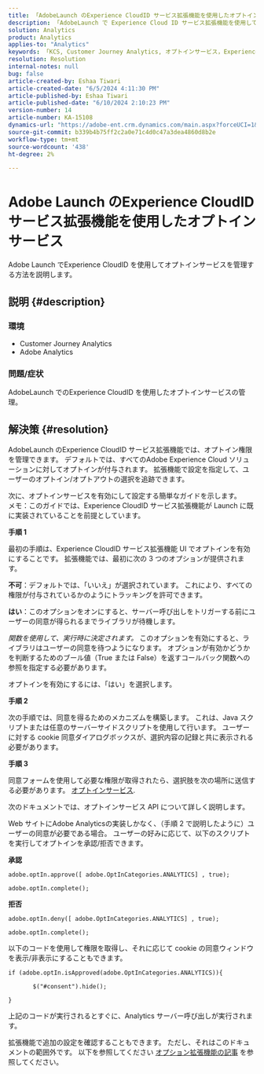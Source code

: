 ```yaml
---
title: 「AdobeLaunch のExperience CloudID サービス拡張機能を使用したオプトインサービス」
description: 「AdobeLaunch で Experience Cloud ID サービス拡張機能を使用してサービスをオプトインする方法を説明します。」
solution: Analytics
product: Analytics
applies-to: "Analytics"
keywords: 「KCS, Customer Journey Analytics, オプトインサービス，Experience CloudID サービス拡張機能，AdobeLaunch, Adobe Analytics」
resolution: Resolution
internal-notes: null
bug: false
article-created-by: Eshaa Tiwari
article-created-date: "6/5/2024 4:11:30 PM"
article-published-by: Eshaa Tiwari
article-published-date: "6/10/2024 2:10:23 PM"
version-number: 14
article-number: KA-15108
dynamics-url: "https://adobe-ent.crm.dynamics.com/main.aspx?forceUCI=1&pagetype=entityrecord&etn=knowledgearticle&id=c222da42-5623-ef11-840b-6045bd026dc7"
source-git-commit: b339b4b75ff2c2a0e71c4d0c47a3dea4860d8b2e
workflow-type: tm+mt
source-wordcount: '438'
ht-degree: 2%

---
```


# Adobe Launch のExperience CloudID サービス拡張機能を使用したオプトインサービス


Adobe Launch でExperience CloudID を使用してオプトインサービスを管理する方法を説明します。

## 説明 {#description}


### 環境

- Customer Journey Analytics
- Adobe Analytics


### 問題/症状

AdobeLaunch でのExperience CloudID を使用したオプトインサービスの管理。


## 解決策 {#resolution}


AdobeLaunch のExperience CloudID サービス拡張機能では、オプトイン権限を管理できます。 デフォルトでは、すべてのAdobe Experience Cloud ソリューションに対してオプトインが付与されます。 拡張機能で設定を指定して、ユーザーのオプトイン/オプトアウトの選択を追跡できます。

次に、オプトインサービスを有効にして設定する簡単なガイドを示します。
<br>メモ：このガイドでは、Experience CloudID サービス拡張機能が Launch に既に実装されていることを前提としています。<br>


<b>手順 1</b>

最初の手順は、Experience CloudID サービス拡張機能 UI でオプトインを有効にすることです。 拡張機能では、最初に次の 3 つのオプションが提供されます。

<b>不可</b>：デフォルトでは、「いいえ」が選択されています。 これにより、すべての権限が付与されているかのようにトラッキングを許可できます。

<b>はい</b>：このオプションをオンにすると、サーバー呼び出しをトリガーする前にユーザーの同意が得られるまでライブラリが待機します。

*関数を使用して、実行時に決定されます。* このオプションを有効にすると、ライブラリはユーザーの同意を待つようになります。 オプションが有効かどうかを判断するためのブール値（True または False）を返すコールバック関数への参照を指定する必要があります。

オプトインを有効にするには、「はい」を選択します。

<b>手順 2</b>

次の手順では、同意を得るためのメカニズムを構築します。 これは、Java スクリプトまたは任意のサーバーサイドスクリプトを使用して行います。 ユーザーに対する cookie 同意ダイアログボックスが、選択内容の記録と共に表示される必要があります。

<b>手順 3</b>

同意フォームを使用して必要な権限が取得されたら、選択肢を次の場所に送信する必要があります。 [オプトインサービス](https://experienceleague.adobe.com/docs/id-service/using/implementation/opt-in-service/launch.html).

次のドキュメントでは、オプトインサービス API について詳しく説明します。

Web サイトにAdobe Analyticsの実装しかなく、（手順 2 で説明したように）ユーザーの同意が必要である場合。 ユーザーの好みに応じて、以下のスクリプトを実行してオプトインを承認/拒否できます。

<b>承認</b>


```
adobe.optIn.approve([ adobe.OptInCategories.ANALYTICS] , true);

adobe.optIn.complete();
```


<b>拒否</b>


```
adobe.optIn.deny([ adobe.OptInCategories.ANALYTICS] , true);

adobe.optIn.complete();
```


以下のコードを使用して権限を取得し、それに応じて cookie の同意ウィンドウを表示/非表示にすることもできます。


```
if (adobe.optIn.isApproved(adobe.OptInCategories.ANALYTICS)){

       $("#consent").hide();

}
```


上記のコードが実行されるとすぐに、Analytics サーバー呼び出しが実行されます。

拡張機能で追加の設定を確認することもできます。 ただし、それはこのドキュメントの範囲外です。 以下を参照してください [オプション拡張機能の記事](https://experienceleague.adobe.com/docs/id-service/using/implementation/opt-in-service/launch.html) を参照してください。
